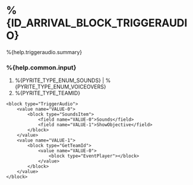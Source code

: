 # %{ID_ARRIVAL_BLOCK_TRIGGERAUDIO}

%{help.triggeraudio.summary}

### %{help.common.input}

1. %{PYRITE_TYPE_ENUM_SOUNDS} | %{PYRITE_TYPE_ENUM_VOICEOVERS}
2. %{PYRITE_TYPE_TEAMID}

```
<block type="TriggerAudio">
    <value name="VALUE-0">
        <block type="SoundsItem">
            <field name="VALUE-0">Sounds</field>
            <field name="VALUE-1">ShowObjective</field>
        </block>
    </value>
    <value name="VALUE-1">
        <block type="GetTeamId">
            <value name="VALUE-0">
                <block type="EventPlayer"></block>
            </value>
        </block>
    </value>
</block>
```